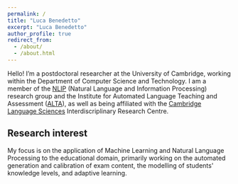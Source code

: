 ```yaml
---
permalink: /
title: "Luca Benedetto"
excerpt: "Luca Benedetto"
author_profile: true
redirect_from: 
  - /about/
  - /about.html
---
```


Hello! I’m a postdoctoral researcher at the University of Cambridge, working within the Department of Computer Science and Technology.
I am a member of the [NLIP](https://www.cl.cam.ac.uk/research/nl/) (Natural Language and Information Processing) research group and the Institute for Automated Language Teaching and Assessment ([ALTA](http://alta.cambridgeenglish.org/#)), as well as being affiliated with the [Cambridge Language Sciences](https://www.languagesciences.cam.ac.uk/) Interdiscriplinary Research Centre.

## Research interest

My focus is on the application of Machine Learning and Natural Language Processing to the educational domain, primarily working on the automated generation and calibration of exam content, the modelling of students' knowledge levels, and adaptive learning.


